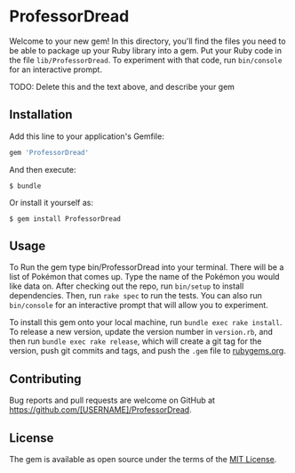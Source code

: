 # ProfessorDread

Welcome to your new gem! In this directory, you'll find the files you need to be able to package up your Ruby library into a gem. Put your Ruby code in the file `lib/ProfessorDread`. To experiment with that code, run `bin/console` for an interactive prompt.

TODO: Delete this and the text above, and describe your gem

## Installation

Add this line to your application's Gemfile:

```ruby
gem 'ProfessorDread'
```

And then execute:

    $ bundle

Or install it yourself as:

    $ gem install ProfessorDread

## Usage

To Run the gem type bin/ProfessorDread into your terminal. There will be a list of Pokémon that comes up. Type the name of the Pokémon
you would like data on.
After checking out the repo, run `bin/setup` to install dependencies. Then, run `rake spec` to run the tests. You can also run `bin/console` for an interactive prompt that will allow you to experiment.

To install this gem onto your local machine, run `bundle exec rake install`. To release a new version, update the version number in `version.rb`, and then run `bundle exec rake release`, which will create a git tag for the version, push git commits and tags, and push the `.gem` file to [rubygems.org](https://rubygems.org).

## Contributing

Bug reports and pull requests are welcome on GitHub at https://github.com/[USERNAME]/ProfessorDread.

## License

The gem is available as open source under the terms of the [MIT License](https://opensource.org/licenses/MIT).
